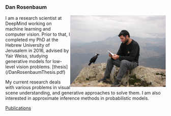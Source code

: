 
### Dan Rosenbaum
<img style="float: right;" src="/danrosenbaum.jpeg" alt="Dan Rosenbaum" width="300"/>
I am a research scientist at DeepMind working on machine learning and computer vision. Prior to that, I completed my PhD at the Hebrew University of Jerusalem in 2016, advised by Yair Weiss, studying generative models for low-level vision problems. [thesis](/DanRosenbaumThesis.pdf)

My current research deals with various problems in visual scene understanding, and generative approaches to solve them. I am also interested in approximate inference methods in probabilistic models.

[Publications](https://scholar.google.com/citations?user=a6CNXV8AAAAJ&hl=en)
